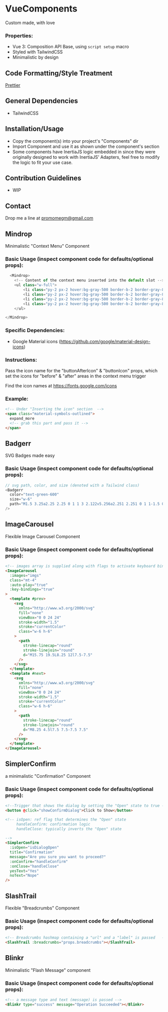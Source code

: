 # VueComponents

Custom made, with love

### Properties:

- Vue 3: Composition API Base, using `script setup` macro
- Styled with TailwindCSS
- Minimalistic by design

## Code Formatting/Style Treatment
[Prettier](https://prettier.io/)

## General Dependencies

- TailwindCSS

## Installation/Usage

- Copy the component(s) into your project's "Components" dir
- Import Component and use it as shown under the component's section
- Some components have InertiaJS logic embedded in since they were originally designed to work with InertiaJS' Adapters,
  feel free to modify the logic to fit your use case.

## Contribution Guidelines

- WIP

## Contact

Drop me a line at promomegm@gmail.com

## Mindrop

Minimalistic "Context Menu" Component

### Basic Usage (inspect component code for defaults/optional props):

```js
  <Mindrop>
    <!-- Content of the context menu inserted into the default slot -->
    <ul class="w-full">
        <li class="py-2 px-2 hover:bg-gray-500 border-b-2 border-gray-800 cursor-pointer">Menu Item</li>
        <li class="py-2 px-2 hover:bg-gray-500 border-b-2 border-gray-800 cursor-pointer">Menu Item</li>
        <li class="py-2 px-2 hover:bg-gray-500 border-b-2 border-gray-800 cursor-pointer">Menu Item</li>
        <li class="py-2 px-2 hover:bg-gray-500 border-b-2 border-gray-800 cursor-pointer">Menu Item</li>
    </ul>

</Mindrop>
```

### Specific Dependencies:

- Google Material icons (https://github.com/google/material-design-icons)

### Instructions:

Pass the icon name for the "buttonAfterIcon" & "buttonIcon" props, which set the icons for "before" & "after" areas in the context menu trigger

Find the icon names at https://fonts.google.com/icons

### Example:

```html
<!-- Under "Inserting the icon" section  -->
<span class="material-symbols-outlined">
  expand_more
  <!-- grab this part and pass it -->
</span>
```

## Badgerr

SVG Badges made easy

### Basic Usage (inspect component code for defaults/optional props):

```js
// svg path, color, and size (denoted with a Tailwind class)
<Badgerr
  color="text-green-600"
  size="w-6"
  path="M1.5 3.25a2.25 2.25 0 1 1 3 2.122v5.256a2.251 2.251 0 1 1-1.5 0V5.372A2.25 2.25 0 0 1 1.5 3.25Zm5.677-.177L9.573.677A.25.25 0 0 1 10 .854V2.5h1A2.5 2.5 0 0 1 13.5 5v5.628a2.251 2.251 0 1 1-1.5 0V5a1 1 0 0 0-1-1h-1v1.646a.25.25 0 0 1-.427.177L7.177 3.427a.25.25 0 0 1 0-.354ZM3.75 2.5a.75.75 0 1 0 0 1.5.75.75 0 0 0 0-1.5Zm0 9.5a.75.75 0 1 0 0 1.5.75.75 0 0 0 0-1.5Zm8.25.75a.75.75 0 1 0 1.5 0 .75.75 0 0 0-1.5 0Z"
/>
```

## ImageCarousel

Flexible Image Carousel Component

### Basic Usage (inspect component code for defaults/optional props):

```html
<!-- images array is supplied along with flags to activate keyboard bindings and carousel autoplay -->
<ImageCarousel
  :images="imgs"
  class="mt-4"
  :auto-play="true"
  :key-bindings="true"
>
  <template #prev>
    <svg
      xmlns="http://www.w3.org/2000/svg"
      fill="none"
      viewBox="0 0 24 24"
      stroke-width="1.5"
      stroke="currentColor"
      class="w-6 h-6"
    >
      <path
        stroke-linecap="round"
        stroke-linejoin="round"
        d="M15.75 19.5L8.25 12l7.5-7.5"
      />
    </svg>
  </template>
  <template #next>
    <svg
      xmlns="http://www.w3.org/2000/svg"
      fill="none"
      viewBox="0 0 24 24"
      stroke-width="1.5"
      stroke="currentColor"
      class="w-6 h-6"
    >
      <path
        stroke-linecap="round"
        stroke-linejoin="round"
        d="M8.25 4.5l7.5 7.5-7.5 7.5"
      />
    </svg>
  </template>
</ImageCarousel>
```

## SimplerConfirm

a minimalistic "Confirmation" Component

### Basic Usage (inspect component code for defaults/optional props):

```html
<!--Trigger that shows the dialog by setting the "Open" state to true -->
<button @click="showConfirmDialog">Click to Show</button>

<!-- isOpen: ref flag that determines the "Open" state 
     handleConfirm: confirmation logic
     handleClose: typically inverts the "Open" state
     
-->
<SimplerConfirm
  :isOpen="isDialogOpen"
  title="Confirmation"
  message="Are you sure you want to proceed?"
  :onConfirm="handleConfirm"
  :onClose="handleClose"
  yesText="Yes"
  noText="Nope"
/>
```

## SlashTrail

Flexible "Breadcrumbs" Component

### Basic Usage (inspect component code for defaults/optional props):

```html
<!-- Breadcrumbs hashmap containing a "url" and a "label" is passed   -->
<SlashTrail :breadcrumbs="props.breadcrumbs"></SlashTrail>
```

## Blinkr

Minimalistic "Flash Message" component

### Basic Usage (inspect component code for defaults/optional props):

```html
<!-- a message type and text (message) is passed -->
<Blinkr type="success" message="Operation Succeeded"></Blinkr>
```

